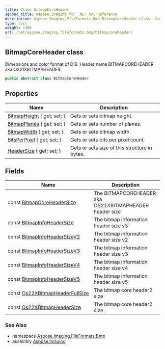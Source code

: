 ```yaml
---
title: Class BitmapCoreHeader
second_title: Aspose.Imaging for .NET API Reference
description: Aspose.Imaging.FileFormats.Bmp.BitmapCoreHeader class. Dimensions and color format of DIB. Header name BITMAPCOREHEADER aka OS21XBITMAPHEADER
type: docs
weight: 1380
url: /net/aspose.imaging.fileformats.bmp/bitmapcoreheader/
---
```

## BitmapCoreHeader class

Dimensions and color format of DIB. Header name BITMAPCOREHEADER aka OS21XBITMAPHEADER.

```csharp
public abstract class BitmapCoreHeader
```

## Properties

| Name | Description |
| --- | --- |
| [BitmapHeight](../../aspose.imaging.fileformats.bmp/bitmapcoreheader/bitmapheight/) { get; set; } | Gets or sets bitmap height. |
| [BitmapPlanes](../../aspose.imaging.fileformats.bmp/bitmapcoreheader/bitmapplanes/) { get; set; } | Gets or sets number of planes. |
| [BitmapWidth](../../aspose.imaging.fileformats.bmp/bitmapcoreheader/bitmapwidth/) { get; set; } | Gets or sets bitmap width. |
| [BitsPerPixel](../../aspose.imaging.fileformats.bmp/bitmapcoreheader/bitsperpixel/) { get; set; } | Gets or sets bits per pixel count. |
| [HeaderSize](../../aspose.imaging.fileformats.bmp/bitmapcoreheader/headersize/) { get; set; } | Gets or sets size of this structure in bytes. |

## Fields

| Name | Description |
| --- | --- |
| const [BitmapCoreHeaderSize](../../aspose.imaging.fileformats.bmp/bitmapcoreheader/bitmapcoreheadersize/) | The BITMAPCOREHEADER aka OS21XBITMAPHEADER header size |
| const [BitmapInfoHeaderSize](../../aspose.imaging.fileformats.bmp/bitmapcoreheader/bitmapinfoheadersize/) | The bitmap information header size v3 |
| const [BitmapInfoHeaderSizeV2](../../aspose.imaging.fileformats.bmp/bitmapcoreheader/bitmapinfoheadersizev2/) | The bitmap information header size v2 |
| const [BitmapInfoHeaderSizeV3](../../aspose.imaging.fileformats.bmp/bitmapcoreheader/bitmapinfoheadersizev3/) | The bitmap information header size v3 |
| const [BitmapInfoHeaderSizeV4](../../aspose.imaging.fileformats.bmp/bitmapcoreheader/bitmapinfoheadersizev4/) | The bitmap information header size v4 |
| const [BitmapInfoHeaderSizeV5](../../aspose.imaging.fileformats.bmp/bitmapcoreheader/bitmapinfoheadersizev5/) | The bitmap information header size v5 |
| const [Os22XBitmapHeaderFullSize](../../aspose.imaging.fileformats.bmp/bitmapcoreheader/os22xbitmapheaderfullsize/) | The bitmap core header2 size |
| const [Os22XBitmapHeaderSize](../../aspose.imaging.fileformats.bmp/bitmapcoreheader/os22xbitmapheadersize/) | The bitmap core header2 size |

### See Also

* namespace [Aspose.Imaging.FileFormats.Bmp](../../aspose.imaging.fileformats.bmp/)
* assembly [Aspose.Imaging](../../)


